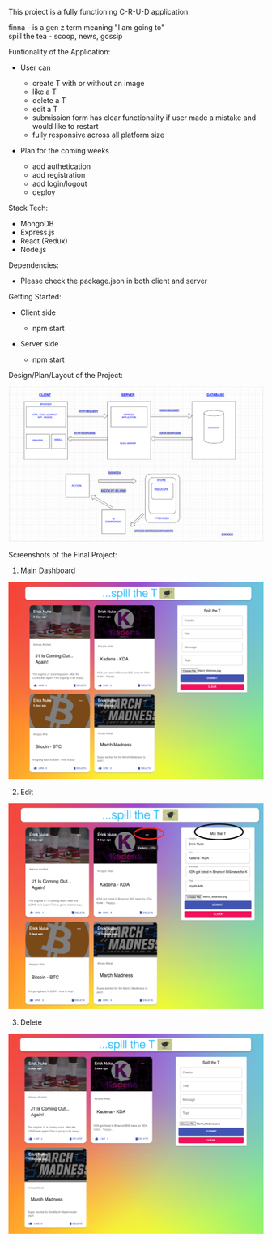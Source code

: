 This project is a fully functioning C-R-U-D application.

finna - is a gen z term meaning "I am going to"<br />
spill the tea - scoop, news, gossip

Funtionality of the Application:

  - User can 
    - create T with or without an image
    - like a T
    - delete a T
    - edit a T
    - submission form has clear functionality if user made a mistake and would like to restart 
    - fully responsive across all platform size
  
  - Plan for the coming weeks
    - add authetication
    - add registration
    - add login/logout
    - deploy

Stack Tech:
  - MongoDB
  - Express.js
  - React (Redux)
  - Node.js

Dependencies:
  - Please check the package.json in both client and server

Getting Started:
  - Client side 
    - npm start

  - Server side 
    - npm start

Design/Plan/Layout of the Project:

!["Layout/Design"](https://github.com/enukeWebDev/finna/blob/main/client/src/images/plan-layout.png?raw=true)

Screenshots of the Final Project:

1. Main Dashboard

!["MainDashboard"](https://github.com/enukeWebDev/finna/blob/main/client/src/images/spilltheT.png?raw=true)

2. Edit

!["MainDashboard"](https://github.com/enukeWebDev/finna/blob/main/client/src/images/edit.png?raw=true)

3. Delete

!["MainDashboard"](https://github.com/enukeWebDev/finna/blob/main/client/src/images/delete.png?raw=true)

